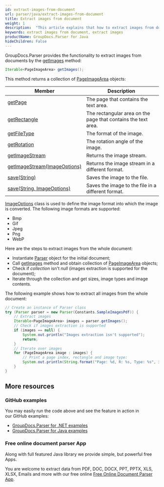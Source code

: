 ```yaml
---
id: extract-images-from-document
url: parser/java/extract-images-from-document
title: Extract images from document
weight: 1
description:  "This article explains that how to extract images from document."
keywords: extract images from document, extract images 
productName: GroupDocs.Parser for Java
hideChildren: False
---
```

GroupDocs.Parser provides the functionality to extract images from documents by the [getImages](https://reference.groupdocs.com/java/parser/com.groupdocs.parser/Parser#getImages()) method:

```java
Iterable<PageImageArea> getImages();
```

This method returns a collection of [PageImageArea](https://reference.groupdocs.com/java/parser/com.groupdocs.parser.data/PageImageArea) objects:

| Member | Description |
| --- | --- |
| [getPage](https://reference.groupdocs.com/java/parser/com.groupdocs.parser.data/PageArea#getPage()) | The page that contains the text area. |
| [getRectangle](https://reference.groupdocs.com/java/parser/com.groupdocs.parser.data/PageArea#getRectangle()) | The rectangular area on the page that contains the text area. |
| [getFileType](https://reference.groupdocs.com/java/parser/com.groupdocs.parser.data/PageImageArea#getFileType()) | The format of the image. |
| [getRotation](https://reference.groupdocs.com/java/parser/com.groupdocs.parser.data/PageImageArea#getRotation()) | The rotation angle of the image. |
| [getImageStream](https://reference.groupdocs.com/java/parser/com.groupdocs.parser.data/PageImageArea#getImageStream()) | Returns the image stream. |
| [getImageStream(ImageOptions)](https://reference.groupdocs.com/java/parser/com.groupdocs.parser.data/PageImageArea#getImageStream(com.groupdocs.parser.options.ImageOptions)) | Returns the image stream in a different format. |
| [save(String)](https://reference.groupdocs.com/java/parser/com.groupdocs.parser.data/PageImageArea#save(java.lang.String)) | Saves the image to the file. |
| [save(String, ImageOptions)](https://reference.groupdocs.com/java/parser/com.groupdocs.parser.data/PageImageArea#save(java.lang.String,%20com.groupdocs.parser.options.ImageOptions)) | Saves the image to the file in a different format. |

[ImageOptions](https://reference.groupdocs.com/java/parser/com.groupdocs.parser.options/ImageOptions) class is used to define the image format into which the image is converted. The following image formats are supported:

*   Bmp
*   Gif
*   Jpeg
*   Png
*   WebP

Here are the steps to extract images from the whole document:

*   Instantiate [Parser](https://reference.groupdocs.com/java/parser/com.groupdocs.parser/Parser) object for the initial document;
*   Call [getImages](https://reference.groupdocs.com/java/parser/com.groupdocs.parser/Parser#getImages()) method and obtain collection of [PageImageArea](https://reference.groupdocs.com/java/parser/com.groupdocs.parser.data/PageImageArea) objects;
*   Check if *collection* isn't *null* (images extraction is supported for the document);
*   Iterate through the collection and get sizes, image types and image contents.

The following example shows how to extract all images from the whole document:

```java
// Create an instance of Parser class
try (Parser parser = new Parser(Constants.SampleImagesPdf)) {
    // Extract images
    Iterable<PageImageArea> images = parser.getImages();
    // Check if images extraction is supported
    if (images == null) {
        System.out.println("Images extraction isn't supported");
        return;
    }
    // Iterate over images
    for (PageImageArea image : images) {
        // Print a page index, rectangle and image type:
        System.out.println(String.format("Page: %d, R: %s, Type: %s", image.getPage().getIndex(), image.getRectangle(), image.getFileType()));
    }
}
```

## More resources

### GitHub examples

You may easily run the code above and see the feature in action in our GitHub examples:

*   [GroupDocs.Parser for .NET examples](https://github.com/groupdocs-parser/GroupDocs.Parser-for-.NET)    
*   [GroupDocs.Parser for Java examples](https://github.com/groupdocs-parser/GroupDocs.Parser-for-Java)    

### Free online document parser App

Along with full featured Java library we provide simple, but powerful free Apps.

You are welcome to extract data from PDF, DOC, DOCX, PPT, PPTX, XLS, XLSX, Emails and more with our free online [Free Online Document Parser App](https://products.groupdocs.app/parser).